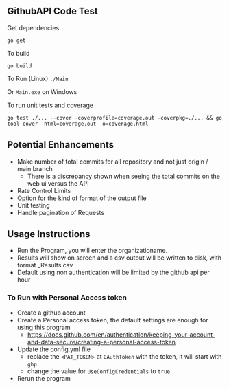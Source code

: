 ## GithubAPI Code Test

Get dependencies

`go get`

To build

`go build`

To Run (Linux)
`./Main`

Or `Main.exe` on Windows

To run unit tests and coverage

`go test ./... --cover -coverprofile=coverage.out -coverpkg=./... && go tool cover -html=coverage.out -o=coverage.html`

## Potential Enhancements

* Make number of total commits for all repository and not just origin / main branch
  * There is a discrepancy shown when seeing the total commits on the web ui versus the API
* Rate Control Limits
* Option for the kind of format of the output file
* Unit testing
* Handle pagination of Requests


## Usage Instructions

* Run the Program, you will enter the organizationame.
* Results will show on screen and a csv output will be written to disk, with format <OrganizationName>_Results<timstamp>.csv
* Default using non authentication will be limited by the github api per hour 

### To Run with Personal Access token

* Create a github account
* Create a Personal access token, the default settings are enough for using this program
  * https://docs.github.com/en/authentication/keeping-your-account-and-data-secure/creating-a-personal-access-token
* Update the config.yml file
  * replace the `<PAT_TOKEN>` at `OAuthToken` with the token, it will start with `ghp` 
  * change the value for `UseConfigCredentials` to `true`
* Rerun the program 

